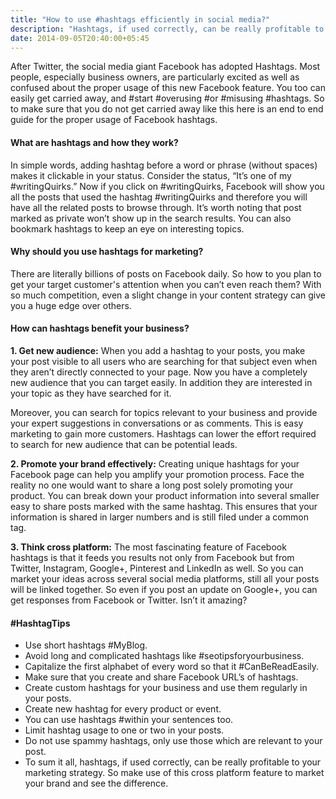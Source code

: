 ```yaml
---
title: "How to use #hashtags efficiently in social media?"
description: "Hashtags, if used correctly, can be really profitable to your marketing strategy."
date: 2014-09-05T20:40:00+05:45
---
```


After Twitter, the social media giant Facebook has adopted Hashtags. Most people, especially business owners, are particularly excited as well as confused about the proper usage of this new Facebook feature. You too can easily get carried away, and #start #overusing #or #misusing #hashtags. So to make sure that you do not get carried away like this here is an end to end guide for the proper usage of Facebook hashtags.

#### What are hashtags and how they work?

In simple words, adding hashtag before a word or phrase (without spaces) makes it clickable in your status. Consider the status, “It’s one of my #writingQuirks.” Now if you click on #writingQuirks, Facebook will show you all the posts that used the hashtag #writingQuirks and therefore you will have all the related posts to browse through. It’s worth noting that post marked as private won’t show up in the search results. You can also bookmark hashtags to keep an eye on interesting topics.

#### Why should you use hashtags for marketing?

There are literally billions of posts on Facebook daily. So how to you plan to get your target customer's attention when you can’t even reach them? With so much competition, even a slight change in your content strategy can give you a huge edge over others.

#### How can hashtags benefit your business?

**1. Get new audience:** When you add a hashtag to your posts, you make your post visible to all users who are searching for that subject even when they aren’t directly connected to your page. Now you have a completely new audience that you can target easily. In addition they are interested in your topic as they have searched for it.

Moreover, you can search for topics relevant to your business and provide your expert suggestions in conversations or as comments. This is easy marketing to gain more customers. Hashtags can lower the effort required to search for new audience that can be potential leads.

**2. Promote your brand effectively:** Creating unique hashtags for your Facebook page can help you amplify your promotion process. Face the reality no one would want to share a long post solely promoting your product. You can break down your product information into several smaller easy to share posts marked with the same hashtag. This ensures that your information is shared in larger numbers and is still filed under a common tag.

**3. Think cross platform:** The most fascinating feature of Facebook hashtags is that it feeds you results not only from Facebook but from Twitter, Instagram, Google+, Pinterest and LinkedIn as well. So you can market your ideas across several social media platforms, still all your posts will be linked together. So even if you post an update on Google+, you can get responses from Facebook or Twitter. Isn’t it amazing?

#### \#HashtagTips

- Use short hashtags #MyBlog.
- Avoid long and complicated hashtags like #seotipsforyourbusiness.
- Capitalize the first alphabet of every word so that it #CanBeReadEasily.
- Make sure that you create and share Facebook URL’s of hashtags.
- Create custom hashtags for your business and use them regularly in your posts.
- Create new hashtag for every product or event.
- You can use hashtags #within your sentences too.
- Limit hashtag usage to one or two in your posts.
- Do not use spammy hashtags, only use those which are relevant to your post.
- To sum it all, hashtags, if used correctly, can be really profitable to your marketing strategy. So make use of this cross platform feature to market your brand and see the difference.
